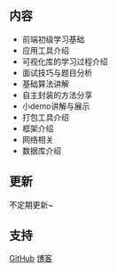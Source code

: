 ## 内容
- 前端初级学习基础
- 应用工具介绍
- 可视化库的学习过程介绍
- 面试技巧与题目分析
- 基础算法讲解
- 自主封装的方法分享
- 小demo讲解与展示
- 打包工具介绍
- 框架介绍
- 网络相关
- 数据库介绍

## 更新
不定期更新~

## 支持
[GitHub](https://github.com/TianQianTQ)
[博客](https://blog.csdn.net/t_tq_bnsg_bs_ll)